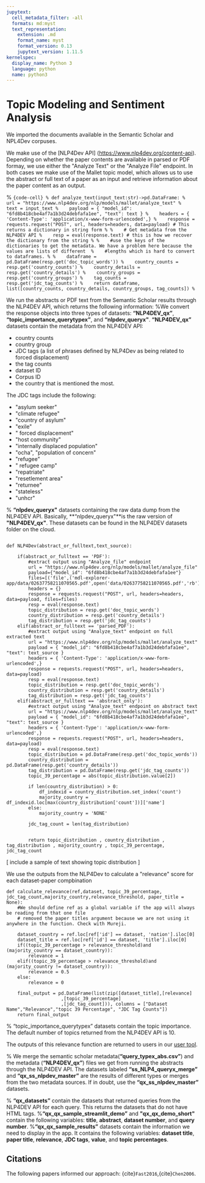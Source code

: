 ```yaml
---
jupytext:
  cell_metadata_filter: -all
  formats: md:myst
  text_representation:
    extension: .md
    format_name: myst
    format_version: 0.13
    jupytext_version: 1.11.5
kernelspec:
  display_name: Python 3
  language: python
  name: python3
---
```


# Topic Modeling and Sentiment Analysis

We imported the documents available in the Semantic Scholar and NPL4Dev corpuses.

We make use of the [NLP4Dev API] (https://www.nlp4dev.org/content-api). Depending on whether the paper contents are available in parsed or PDF formay, we use either the "Analyze Text" or the "Analyze File" endpoint. In both cases we make use of the Mallet topic model, which allows us to use the abstract or full text of a paper as an input and retrieve information about the paper content as an output.

% ```{code-cell}
% def analyze_text(input_text:str)->pd.DataFrame:
%    url = "https://www.nlp4dev.org/nlp/models/mallet/analyze_text"
%    text = input_text
%    payload = { "model_id": "6fd8b418cbe4af7a1b3d24debfafa1ee", "text": text }
%    headers = { 'Content-Type': 'application/x-www-form-urlencoded',}
%    response = requests.request("POST", url, headers=headers, data=payload) # This returns a dictionary in string form
%
%    # Get metadata from the NLP4DEV API
%    resp = eval(response.text) # this is how we recover the dictionary from the string
%
%    #use the keys of the dictionaries to get the metadata. We have a problem here because the values are lists of different 
%    #lengths which is hard to convert to dataframes.
%
%    dataframe = pd.DataFrame(resp.get('doc_topic_words'))
%    country_counts = resp.get('country_counts')
%    country_details = resp.get('country_details')
%    country_groups = resp.get('country_groups')
%    tag_counts = resp.get('jdc_tag_counts')
%    return dataframe, list([country_counts, country_details, country_groups, tag_counts])
% ```

We run the abstracts or PDF text from the Semantic Scholar results through the NLP4DEV API, which returns the following information:
%We convert the response objects into three types of datasets: **“NLP4DEV_qx”**, **“topic_importance_querytypex”**, and **“nlpdev_queryx"**. **“NLP4DEV_qx”** datasets contain the metadata from the NLP4DEV API: 
* country counts
* country group
* JDC tags (a list of phrases defined by NLP4Dev as being related to forced displacement)
* the tag counts
* dataset ID
* Corpus ID 
* the country that is mentioned the most. 

The JDC tags include the following: 
* "asylum seeker"
* "climate refugee"
* "country of asylum"
* "exile"
* " forced displacement"
* "host community"
* "internally displaced population"
* "ocha", "population of concern"
* "refugee"
* " refugee camp"
* "repatriate"
* "resetlement area"
* "returnee"
* "stateless"
* "unhcr"

% **“nlpdev_queryx"** datasets containing the raw data dump from the NLP4DEV API. Basically, **“nlpdev_queryx"**is the raw version of **"NLP4DEV_qx"**. These datasets can be found in the NLP4DEV datasets folder on the cloud.



```{code-cell}

def NLP4Dev(abstract_or_fulltext,text_source):

    if(abstract_or_fulltext == 'PDF'):
        #extract output using "Analyze_file" endpoint
        url = "https://www.nlp4dev.org/nlp/models/mallet/analyze_file"
        payload={"model_id": "6fd8b418cbe4af7a1b3d24debfafa1ee"}
        files=[('file',('mdl-explorer-app/data/02637758211070565.pdf',open('data/02637758211070565.pdf','rb'),'application/pdf'))]
        headers = {}
        response = requests.request("POST", url, headers=headers, data=payload, files=files)
        resp = eval(response.text)
        topic_distribution = resp.get('doc_topic_words')
        country_distribution = resp.get('country_details')
        tag_distribution = resp.get('jdc_tag_counts')
    elif(abstract_or_fulltext == 'parsed_PDF'):
        #extract output using "Analyze_text" endpoint on full extracted text
        url = "https://www.nlp4dev.org/nlp/models/mallet/analyze_text"
        payload = { "model_id": "6fd8b418cbe4af7a1b3d24debfafa1ee", "text": text_source }
        headers = { 'Content-Type': 'application/x-www-form-urlencoded',}
        response = requests.request("POST", url, headers=headers, data=payload)
        resp = eval(response.text)
        topic_distribution = resp.get('doc_topic_words')
        country_distribution = resp.get('country_details')
        tag_distribution = resp.get('jdc_tag_counts')
    elif(abstract_or_fulltext == 'abstract_only'):
        #extract output using "Analyze_text" endpoint on abstract text
        url = "https://www.nlp4dev.org/nlp/models/mallet/analyze_text"
        payload = { "model_id": "6fd8b418cbe4af7a1b3d24debfafa1ee", "text": text_source }
        headers = { 'Content-Type': 'application/x-www-form-urlencoded',}
        response = requests.request("POST", url, headers=headers, data=payload)
        resp = eval(response.text)
        topic_distribution = pd.DataFrame(resp.get('doc_topic_words'))
        country_distribution = pd.DataFrame(resp.get('country_details'))
        tag_distribution = pd.DataFrame(resp.get('jdc_tag_counts'))
        topic_39_percentage = abs(topic_distribution.value[2])
       
        if len(country_distribution) > 0:
            df_indexid = country_distribution.set_index('count')
            majority_country = df_indexid.loc[max(country_distribution['count'])]['name']
        else:
            majority_country = 'NONE'
        
        jdc_tag_count = len(tag_distribution)

        
        return topic_distribution , country_distribution , tag_distribution , majority_country , topic_39_percentage, jdc_tag_count
```

\[ include a sample of text showing topic distribution \]

We use the outputs from the NLP4Dev to calculate a "relevance" score for each dataset-paper compbination

```{code-cell}
def calculate_relevance(ref,dataset, topic_39_percentage, jdc_tag_count,majority_country,relevance_threshold, paper_title = None):
    #We should define ref as a global variable if the app will always be reading from that one file
    # removed the paper titles argument because we are not using it anywhere in the function. Check with Mureji.

    dataset_country = ref.loc[ref['id'] == dataset, 'nation'].iloc[0]
    dataset_title = ref.loc[ref['id'] == dataset, 'title'].iloc[0]
    if((topic_39_percentage > relevance_threshold)and (majority_country == dataset_country)):
        relevance = 1
    elif((topic_39_percentage > relevance_threshold)and (majority_country != dataset_country)):
        relevance = 0.5
    else:
        relevance = 0
        
    final_output = pd.DataFrame(list(zip([dataset_title],[relevance]
                    ,[topic_39_percentage]
                    ,[jdc_tag_count])), columns = ["Dataset Name","Relevance","topic 39 Percentage", "JDC Tag Counts"])  
    return final_output
```

% “topic_importance_querytypex” datasets contain the topic importance. The default number of topics returned from the NLP4DEV API is 10.

The outputs of this relevance function are returned to users in our [user tool](implementation-options.md).

% We merge the semantic scholar metadata(**“query_typex_abs.csv”**) and the metadata (**“NLP4DEV_qx”**) files we get from running the abstracts through the NLP4DEV API. The datasets labeled **“ss_NLP4_queryx_merge”** and **“qx_ss_nlpdev_master”** are the results of different types or merges from the two metadata sources. If in doubt, use the **“qx_ss_nlpdev_master”** datasets.

% **“qx_datasets”** contain the  datasets that returned queries from the NLP4DEV API for each query. This returns the datasets that do not have HTML tags. 
%**“qx_qx_sample_streamlit_demo”** and **"qx_qx_demo_short"** contain the following variables: **title**, **abstract**, **dataset number**, and **query number**.
%**“qx_qx_sample_results”** datasets contain the information we need to display in the app. It contains the following variables: **dataset title**, **paper title**, **relevance**, **JDC tags**, **value**, and **topic percentages**.

## Citations

The following papers informed our approach: {cite}`Fast2016`,{cite}`Chen2006`.


```{bibliography}
```